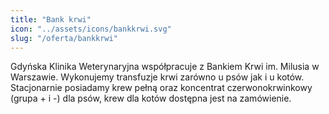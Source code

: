 ```yaml
---
title: "Bank krwi"
icon: "../assets/icons/bankkrwi.svg"
slug: "/oferta/bankkrwi"
---
```


Gdyńska Klinika Weterynaryjna współpracuje z Bankiem Krwi im. Milusia w Warszawie. Wykonujemy transfuzje krwi zarówno u psów jak i u kotów. Stacjonarnie posiadamy krew pełną oraz koncentrat czerwonokrwinkowy (grupa + i -) dla psów, krew dla kotów dostępna jest na zamówienie.